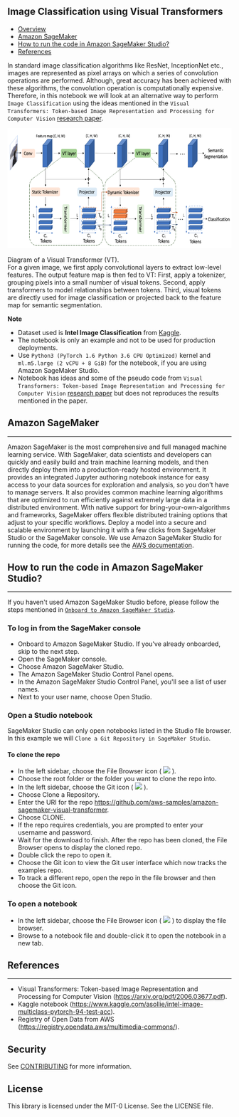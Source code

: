## Image Classification using Visual Transformers
 - [Overview](#overview)
  - [Amazon SageMaker](#-amazon-sagemaker)
  - [How to run the code in Amazon SageMaker Studio?](#-how-to-run-the-code-in-amazon-sagemaker-studio)
  - [References](#-references)

In standard image classification algorithms like ResNet, InceptionNet etc., images are represented as pixel arrays on which a series of convolution operations are performed. Although, great accuracy has been achieved with these algorithms, the convolution operation is computationally expensive. Therefore, in this notebook we will look at an alternative way to perform `Image Classification` using the ideas mentioned in the `Visual Transformers: Token-based Image Representation and Processing for Computer Vision` [research paper](https://arxiv.org/pdf/2006.03677.pdf). 

<img src=./img/vt.png width="600" height="270">

Diagram of a Visual Transformer (VT). 
<br>
For a given image, we first apply convolutional layers to extract low-level
features. The output feature map is then fed to VT: First, apply a tokenizer, grouping pixels into a small number of visual
tokens. Second, apply transformers to model relationships between tokens.
Third, visual tokens are directly used for image classification or projected back to the feature map for semantic segmentation.

**Note** 
- Dataset used is **Intel Image Classification** from [Kaggle](https://www.kaggle.com/puneet6060/intel-image-classification).
- The notebook is only an example and not to be used for production deployments.
- Use `Python3 (PyTorch 1.6 Python 3.6 CPU Optimized)` kernel and `ml.m5.large (2 vCPU + 8 GiB)` for the notebook, if you are using Amazon SageMaker Studio.
- Notebook has ideas and some of the pseudo code from `Visual Transformers: Token-based Image Representation and Processing for Computer Vision` [research paper](https://arxiv.org/pdf/2006.03677.pdf) but does not reproduces the results mentioned in the paper. 

## Amazon SageMaker
----
Amazon SageMaker is the most comprehensive and full managed machine learning service. With SageMaker, data scientists and developers can quickly and easily build and train machine learning models, and then directly deploy them into a production-ready hosted environment. It provides an integrated Jupyter authoring notebook instance for easy access to your data sources for exploration and analysis, so you don't have to manage servers. It also provides common machine learning algorithms that are optimized to run efficiently against extremely large data in a distributed environment. With native support for bring-your-own-algorithms and frameworks, SageMaker offers flexible distributed training options that adjust to your specific workflows. Deploy a model into a secure and scalable environment by launching it with a few clicks from SageMaker Studio or the SageMaker console.  We use Amazon SageMaker Studio for running the code, for more details see the [AWS documentation](https://docs.aws.amazon.com/sagemaker/latest/dg/studio.html).

## How to run the code in Amazon SageMaker Studio? 
----
If you haven't used Amazon SageMaker Studio before, please follow the steps mentioned in [`Onboard to Amazon SageMaker Studio`](https://docs.aws.amazon.com/sagemaker/latest/dg/gs-studio-onboard.html).

### To log in from the SageMaker console

- Onboard to Amazon SageMaker Studio. If you've already onboarded, skip to the next step.
- Open the SageMaker console.
- Choose Amazon SageMaker Studio.
- The Amazon SageMaker Studio Control Panel opens.
- In the Amazon SageMaker Studio Control Panel, you'll see a list of user names.
- Next to your user name, choose Open Studio.

### Open a Studio notebook
SageMaker Studio can only open notebooks listed in the Studio file browser. In this example we will `Clone a Git Repository in SageMaker Studio`.

#### To clone the repo

- In the left sidebar, choose the File Browser icon ( <img src='https://docs.aws.amazon.com/sagemaker/latest/dg/images/icons/File_browser_squid.png'> ).
- Choose the root folder or the folder you want to clone the repo into.
- In the left sidebar, choose the Git icon ( <img src='https://docs.aws.amazon.com/sagemaker/latest/dg/images/icons/Git_squid.png'>  ).
- Choose Clone a Repository.
- Enter the URI for the repo https://github.com/aws-samples/amazon-sagemaker-visual-transformer.
- Choose CLONE.
- If the repo requires credentials, you are prompted to enter your username and password.
- Wait for the download to finish. After the repo has been cloned, the File Browser opens to display the cloned repo.
- Double click the repo to open it.
- Choose the Git icon to view the Git user interface which now tracks the examples repo.
- To track a different repo, open the repo in the file browser and then choose the Git icon.

### To open a notebook

- In the left sidebar, choose the File Browser icon ( <img src='https://docs.aws.amazon.com/sagemaker/latest/dg/images/icons/File_browser_squid.png'> ) to display the file browser.
- Browse to a notebook file and double-click it to open the notebook in a new tab.

## References
----
 - Visual Transformers: Token-based Image Representation and Processing for
Computer Vision (https://arxiv.org/pdf/2006.03677.pdf).
- Kaggle notebook (https://www.kaggle.com/asollie/intel-image-multiclass-pytorch-94-test-acc).
- Registry of Open Data from AWS (https://registry.opendata.aws/multimedia-commons/).


## Security

See [CONTRIBUTING](CONTRIBUTING.md#security-issue-notifications) for more information.

## License

This library is licensed under the MIT-0 License. See the LICENSE file.

